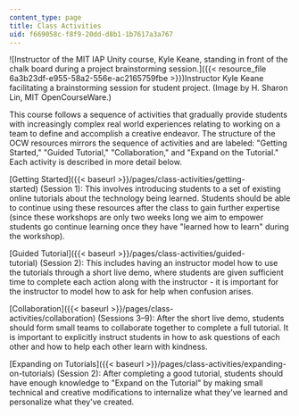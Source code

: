 ```yaml
---
content_type: page
title: Class Activities
uid: f669058c-f8f9-20dd-d8b1-1b7617a3a767
---
```


![Instructor of the MIT IAP Unity course, Kyle Keane, standing in front of the chalk board during a project brainstorming session.]({{< resource_file 6a3b23df-e955-58a2-556e-ac2165759fbe >}})Instructor Kyle Keane facilitating a brainstorming session for student project. (Image by H. Sharon Lin, MIT OpenCourseWare.)

This course follows a sequence of activities that gradually provide students with increasingly complex real world experiences relating to working on a team to define and accomplish a creative endeavor. The structure of the OCW resources mirrors the sequence of activities and are labeled: "Getting Started," "Guided Tutorial," "Collaboration," and "Expand on the Tutorial." Each activity is described in more detail below.

[Getting Started]({{< baseurl >}}/pages/class-activities/getting-started) (Session 1): This involves introducing students to a set of existing online tutorials about the technology being learned. Students should be able to continue using these resources after the class to gain further expertise (since these workshops are only two weeks long we aim to empower students go continue learning once they have "learned how to learn" during the workshop).

[Guided Tutorial]({{< baseurl >}}/pages/class-activities/guided-tutorial) (Session 2): This includes having an instructor model how to use the tutorials through a short live demo, where students are given sufficient time to complete each action along with the instructor - it is important for the instructor to model how to ask for help when confusion arises.

[Collaboration]({{< baseurl >}}/pages/class-activities/collaboration) (Sessions 3–9): After the short live demo, students should form small teams to collaborate together to complete a full tutorial. It is important to explicitly instruct students in how to ask questions of each other and how to help each other learn with kindness.

[Expanding on Tutorials]({{< baseurl >}}/pages/class-activities/expanding-on-tutorials) (Session 2): After completing a good tutorial, students should have enough knowledge to "Expand on the Tutorial" by making small technical and creative modifications to internalize what they've learned and personalize what they've created.